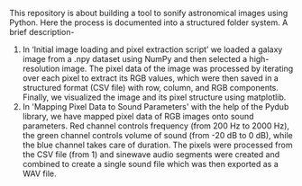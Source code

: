  This repository is about building a tool to sonify astronomical images using Python. Here the process is documented into a structured folder system. A brief description-
 1.	In ‘Initial image loading and pixel extraction script’ we loaded a galaxy image from a .npy dataset using NumPy and then selected a high-resolution image. The pixel data of the image was processed by iterating over each pixel to extract its RGB values, which were then saved in a structured format (CSV file) with row, column, and RGB components. Finally, we visualized the image and its pixel structure using matplotlib.
 2.	In 'Mapping Pixel Data to Sound Parameters' with the help of the Pydub library, we have mapped pixel data of RGB images onto sound parameters. Red channel controls frequency (from 200 Hz to 2000 Hz), the green channel controls volume of sound (from -20 dB to 0 dB), while the blue channel takes care of duration. The pixels were processed from the CSV file (from 1) and sinewave audio segments were created and combined to create a single sound file which was then exported as a WAV file.


